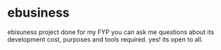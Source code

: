 # ebusiness
ebisuness project done for my FYP
you can ask me questions about its development cost, purposes and tools required.
yes! its open to all.
